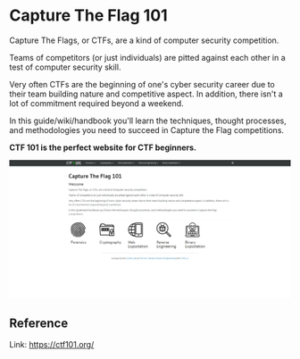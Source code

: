 # Capture The Flag 101

Capture The Flags, or CTFs, are a kind of computer security competition.

Teams of competitors (or just individuals) are pitted against each other in a test of computer security skill.

Very often CTFs are the beginning of one's cyber security career due to their team building nature and competitive aspect. In addition, there isn't a lot of commitment required beyond a weekend.

In this guide/wiki/handbook you'll learn the techniques, thought processes, and methodologies you need to succeed in Capture the Flag competitions.

**CTF 101 is the perfect website for CTF beginners.**

![index](../../assets/ctf101.png)

## Reference

Link: https://ctf101.org/

